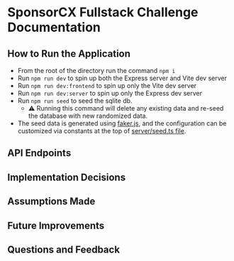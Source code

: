 # SponsorCX Fullstack Challenge Documentation

## How to Run the Application

- From the root of the directory run the command `npm i`
- Run `npm run dev` to spin up both the Express server and Vite dev server
- Run `npm run dev:frontend` to spin up only the Vite dev server
- Run `npm run dev:server` to spin up only the Express dev server
- Run `npm run seed` to seed the sqlite db.
  - ⚠️ Running this command will delete any existing data and re-seed the database with new randomized data.
- The seed data is generated using [faker.js](https://fakerjs.dev/), and the configuration can be customized via constants at the top of [server/seed.ts file](server/seed.ts#L7).

## API Endpoints

## Implementation Decisions

## Assumptions Made

## Future Improvements

## Questions and Feedback
